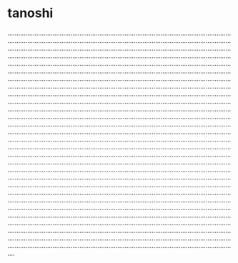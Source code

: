 # tanoshi

................................................................................................................................................................................................................................................................................................................................................................................................................................................................................................................................................................................................................................................................................................................................................................................................................................................................................................................................................................................................................................................................................................................................................................................................................................................................................................................................................................................................................................................................................................................................................................................................................................................................................................................................................................................................................................................................................................................................................................................................................................................................................................................................................................................................................................................................................................................................................................................................................................................................................................................................................................................................................................................................................................................................................................................................................................................................................................................................................................................................................................................................................................................................................................................................................................................................................................................................................................................................................................................................................................................................................................................................................................................................................................................................................